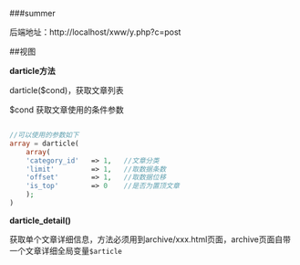 ###summer


后端地址：http://localhost/xww/y.php?c=post



##视图

**darticle方法**

darticle($cond)，获取文章列表

$cond 获取文章使用的条件参数

```php

//可以使用的参数如下
array = darticle(
	array(
	'category_id'	=> 1,   //文章分类
	'limit'			=> 1,	//取数据条数
	'offset'		=> 1,	//取数据位移
	'is_top'		=> 0	//是否为置顶文章
	);
)

```

**darticle_detail()**

获取单个文章详细信息，方法必须用到archive/xxx.html页面，archive页面自带一个文章详细全局变量`$article`

